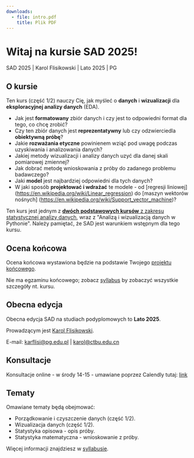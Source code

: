 ```yaml
---
downloads:
  - file: intro.pdf
    title: Plik PDF
---
```


# Witaj na kursie SAD 2025!

SAD 2025 | Karol Flisikowski | Lato 2025 | PG

## O kursie

Ten kurs (część 1/2) nauczy Cię, jak myśleć o **danych** i **wizualizacji** dla **eksploracyjnej analizy danych** (EDA). 

- Jak jest **formatowany** zbiór danych i czy jest to odpowiedni format dla tego, co chcę zrobić? 
- Czy ten zbiór danych jest **reprezentatywny** lub czy odzwierciedla **obiektywną próbę**? 
- Jakie **rozważania etyczne** powinienem wziąć pod uwagę podczas uzyskiwania i analizowania danych? 
- Jakiej metody wizualizacji i analizy danych uzyć dla danej skali pomiarowej zmiennej?
- Jak dobrać metodę wnioskowania z próby do zadanego problemu badawczego?
- Jaki **model** jest najbardziej odpowiedni dla tych danych? 
- W jaki sposób **projektować i wdrażać** te modele - od [regresji liniowej] (https://en.wikipedia.org/wiki/Linear_regression) do [maszyn wektorów nośnych] (https://en.wikipedia.org/wiki/Support_vector_machine)? 

Ten kurs jest jednym z [**dwóch podstawowych kursów** z zakresu statystycznej analizy danych](https://podyplomowe.zie.pg.edu.pl/studia/sztuczna-inteligencja-i-automatyzacja-procesow-biznesowych-w-ujeciu-technicznym/), wraz z "Analizą i wizualizacją danych w Pythonie". Należy pamiętać, że SAD jest warunkiem wstępnym dla tego kursu.

## Ocena końcowa

Ocena końcowa wystawiona będzie na podstawie Twojego [projektu końcowego](final.md). 

Nie ma egzaminu końcowego; zobacz [syllabus](syllabus.md) by zobaczyć wszystkie szczegóły nt. kursu.

## Obecna edycja

Obecna edycja SAD na studiach podyplomowych to **Lato 2025**. 

Prowadzącym jest [Karol Flisikowski](https://www.flisikowski.eu/). 

E-mail: [karflisi@pg.edu.pl](mailto:karflisi@pg.edu.pl) | [karol@ctbu.edu.cn](mailto:karol@ctbu.edu.cn)

## Konsultacje 

Konsultacje online - w środy 14-15 - umawiane poprzez Calendly tutaj: [link](https://calendly.com/flisik/konsultacje-office-hours)

## Tematy

Omawiane tematy będą obejmować:

- Porządkowanie i czyszczenie danych (część 1/2).
- Wizualizacja danych (część 1/2).
- Statystyka opisowa - opis próby.
- Statystyka matematyczna - wnioskowanie z próby.

Więcej informacji znajdziesz w [syllabusie](syllabus.md).

